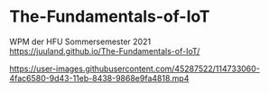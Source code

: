 # The-Fundamentals-of-IoT
WPM der HFU Sommersemester 2021   
https://juuland.github.io/The-Fundamentals-of-IoT/


https://user-images.githubusercontent.com/45287522/114733060-4fac6580-9d43-11eb-8438-9868e9fa4818.mp4

